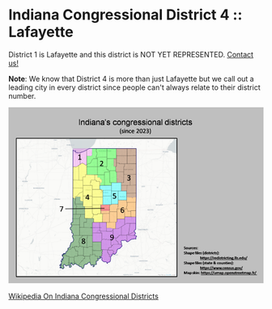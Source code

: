 # Indiana Congressional District 4 :: Lafayette

District 1 is Lafayette and this district is NOT YET REPRESENTED.   [Contact us!](/contact.html)

**Note**: We know that District 4 is more than just Lafayette but we call out a leading city in every district since people can't always relate to their district number.

![image](/images/districts.png)

[Wikipedia On Indiana Congressional Districts](https://en.wikipedia.org/wiki/Indiana%27s_congressional_districts)